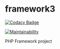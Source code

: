 # framework3

[![Codacy Badge](https://app.codacy.com/project/badge/Grade/74ddf10f3de442518d2a08eb637a4c2c)](https://www.codacy.com/gh/pierregaimard/framework3/dashboard?utm_source=github.com&amp;utm_medium=referral&amp;utm_content=pierregaimard/framework3&amp;utm_campaign=Badge_Grade)

[![Maintainability](https://api.codeclimate.com/v1/badges/5bc8d7989b4582ac61a7/maintainability)](https://codeclimate.com/github/pierregaimard/framework3/maintainability)

PHP Framework project
